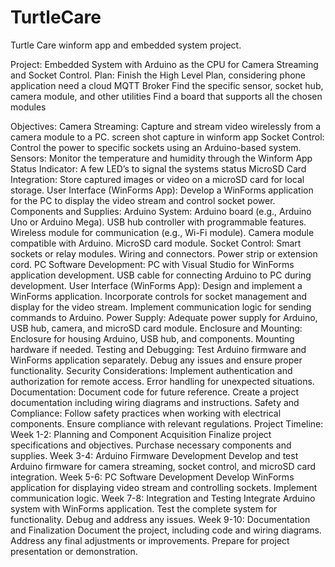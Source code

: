 # TurtleCare
Turtle Care winform app and embedded system project.

Project: Embedded System with Arduino as the CPU for Camera Streaming and Socket Control.
Plan:
Finish the High Level Plan, considering phone application
need a cloud MQTT Broker 
Find the specific sensor, socket hub, camera module, and other utilities 
Find a board that supports all the chosen modules


Objectives:
Camera Streaming:
Capture and stream video wirelessly from a camera module to a PC.
screen shot capture in winform app
Socket Control:
Control the power to specific sockets using an Arduino-based system.
	Sensors:
Monitor the temperature and humidity through the Winform App
	Status Indicator:
A few LED’s to signal the systems status
MicroSD Card Integration:
Store captured images or video on a microSD card for local storage.
User Interface (WinForms App):
Develop a WinForms application for the PC to display the video stream and control socket power.
Components and Supplies:
Arduino System:
Arduino board (e.g., Arduino Uno or Arduino Mega).
USB hub controller with programmable features.
Wireless module for communication (e.g., Wi-Fi module).
Camera module compatible with Arduino.
MicroSD card module.
Socket Control:
Smart sockets or relay modules.
Wiring and connectors.
Power strip or extension cord.
PC Software Development:
PC with Visual Studio for WinForms application development.
USB cable for connecting Arduino to PC during development.
User Interface (WinForms App):
Design and implement a WinForms application.
Incorporate controls for socket management and display for the video stream.
Implement communication logic for sending commands to Arduino.
Power Supply:
Adequate power supply for Arduino, USB hub, camera, and microSD card module.
Enclosure and Mounting:
Enclosure for housing Arduino, USB hub, and components.
Mounting hardware if needed.
Testing and Debugging:
Test Arduino firmware and WinForms application separately.
Debug any issues and ensure proper functionality.
Security Considerations:
Implement authentication and authorization for remote access.
Error handling for unexpected situations.
Documentation:
Document code for future reference.
Create a project documentation including wiring diagrams and instructions.
Safety and Compliance:
Follow safety practices when working with electrical components.
Ensure compliance with relevant regulations.
Project Timeline:
Week 1-2: Planning and Component Acquisition
Finalize project specifications and objectives.
Purchase necessary components and supplies.
Week 3-4: Arduino Firmware Development
Develop and test Arduino firmware for camera streaming, socket control, and microSD card integration.
Week 5-6: PC Software Development
Develop WinForms application for displaying video stream and controlling sockets.
Implement communication logic.
Week 7-8: Integration and Testing
Integrate Arduino system with WinForms application.
Test the complete system for functionality.
Debug and address any issues.
Week 9-10: Documentation and Finalization
Document the project, including code and wiring diagrams.
Address any final adjustments or improvements.
Prepare for project presentation or demonstration.

